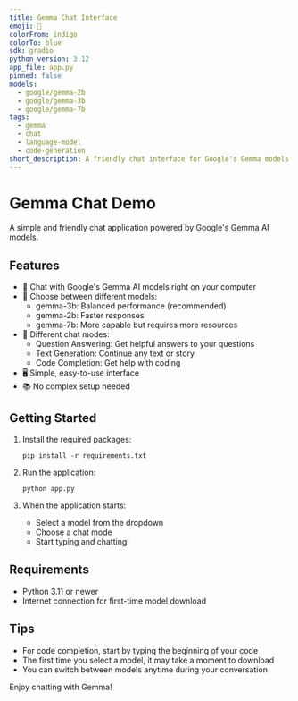 ```yaml
---
title: Gemma Chat Interface
emoji: 🤖
colorFrom: indigo
colorTo: blue
sdk: gradio
python_version: 3.12
app_file: app.py
pinned: false
models:
  - google/gemma-2b
  - google/gemma-3b
  - google/gemma-7b
tags:
  - gemma
  - chat
  - language-model
  - code-generation
short_description: A friendly chat interface for Google's Gemma models.
---
```


# Gemma Chat Demo

A simple and friendly chat application powered by Google's Gemma AI models.

## Features

- 💬 Chat with Google's Gemma AI models right on your computer
- 🔄 Choose between different models:
  - gemma-3b: Balanced performance (recommended)
  - gemma-2b: Faster responses
  - gemma-7b: More capable but requires more resources
- 🧩 Different chat modes:
  - Question Answering: Get helpful answers to your questions
  - Text Generation: Continue any text or story
  - Code Completion: Get help with coding
- 🖥️ Simple, easy-to-use interface
- 📚 No complex setup needed

## Getting Started

1. Install the required packages:
   ```
   pip install -r requirements.txt
   ```

2. Run the application:
   ```
   python app.py
   ```

3. When the application starts:
   - Select a model from the dropdown
   - Choose a chat mode
   - Start typing and chatting!

## Requirements

- Python 3.11 or newer 
- Internet connection for first-time model download

## Tips

- For code completion, start by typing the beginning of your code
- The first time you select a model, it may take a moment to download
- You can switch between models anytime during your conversation

Enjoy chatting with Gemma!
